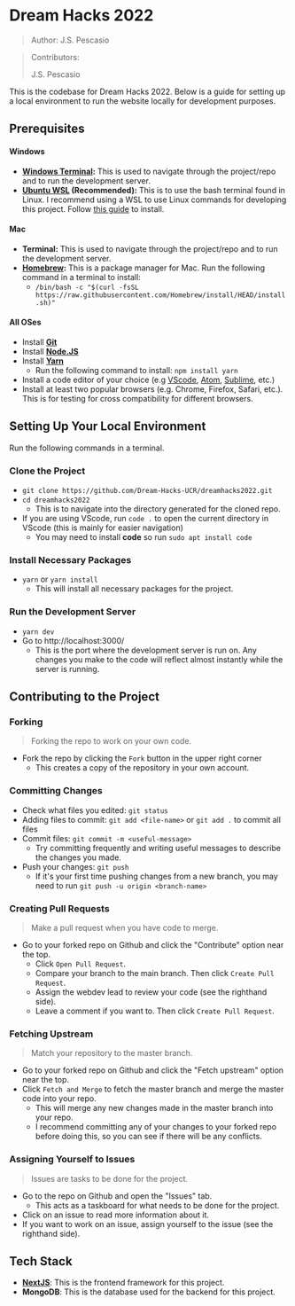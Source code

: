 # Dream Hacks 2022
> Author: J.S. Pescasio

> Contributors: 
> 
> J.S. Pescasio

This is the codebase for Dream Hacks 2022. Below is a guide for setting up a local environment to run the website locally for development purposes.

## Prerequisites
#### Windows
- **[Windows Terminal](https://www.microsoft.com/en-us/p/windows-terminal/9n0dx20hk701):** This is used to navigate through the project/repo and to run the development server.
- **[Ubuntu WSL](https://www.microsoft.com/en-us/p/ubuntu/9nblggh4msv6) (Recommended):** This is to use the bash terminal found in Linux. I recommend using a WSL to use Linux commands for developing this project. Follow [this guide](https://docs.microsoft.com/en-us/windows/wsl/install-win10) to install.

#### Mac
- **Terminal:** This is used to navigate through the project/repo and to run the development server.
- **[Homebrew](https://brew.sh/):** This is a package manager for Mac. Run the following command in a terminal to install:
  - `/bin/bash -c "$(curl -fsSL https://raw.githubusercontent.com/Homebrew/install/HEAD/install.sh)"`

#### All OSes
- Install **[Git](https://git-scm.com/book/en/v2/Getting-Started-Installing-Git)**
- Install **[Node.JS](https://nodejs.org/en/)**
- Install **[Yarn](https://yarnpkg.com/getting-started/install)**
  - Run the following command to install: `npm install yarn`
- Install a code editor of your choice (e.g [VScode](https://code.visualstudio.com/), [Atom](https://atom.io/), [Sublime](https://www.sublimetext.com/), etc.)
- Install at least two popular browsers (e.g. Chrome, Firefox, Safari, etc.). This is for testing for cross compatibility for different browsers.

## Setting Up Your Local Environment
Run the following commands in a terminal.
### Clone the Project
- `git clone https://github.com/Dream-Hacks-UCR/dreamhacks2022.git`
- `cd dreamhacks2022`
  - This is to navigate into the directory generated for the cloned repo.
- If you are using VScode, run `code .` to open the current directory in VScode (this is mainly for easier navigation)
  - You may need to install **code** so run `sudo apt install code`

### Install Necessary Packages
- `yarn` or `yarn install`
  - This will install all necessary packages for the project. 

### Run the Development Server
- `yarn dev`
- Go to http://localhost:3000/
  - This is the port where the development server is run on. Any changes you make to the code will reflect almost instantly while the server is running.

## Contributing to the Project
### Forking
> Forking the repo to work on your own code.
- Fork the repo by clicking the `Fork` button in the upper right corner
  - This creates a copy of the repository in your own account.

### Committing Changes
- Check what files you edited: `git status`
- Adding files to commit: `git add <file-name>` or `git add .` to commit all files
- Commit files: `git commit -m <useful-message>`
  - Try committing frequently and writing useful messages to describe the changes you made.
- Push your changes: `git push`
  - If it's your first time pushing changes from a new branch, you may need to run `git push -u origin <branch-name>`

### Creating Pull Requests
> Make a pull request when you have code to merge.
- Go to your forked repo on Github and click the "Contribute" option near the top. 
  - Click `Open Pull Request`.
  - Compare your branch to the main branch. Then click `Create Pull Request`.
  - Assign the webdev lead to review your code (see the righthand side).
  - Leave a comment if you want to. Then click `Create Pull Request`.

### Fetching Upstream
> Match your repository to the master branch.
- Go to your forked repo on Github and click the "Fetch upstream" option near the top. 
- Click `Fetch and Merge` to fetch the master branch and merge the master code into your repo.
  - This will merge any new changes made in the master branch into your repo.
  - I recommend committing any of your changes to your forked repo before doing this, so you can see if there will be any conflicts.

### Assigning Yourself to Issues
> Issues are tasks to be done for the project.
- Go to the repo on Github and open the "Issues" tab.
  - This acts as a taskboard for what needs to be done for the project.
- Click on an issue to read more information about it.
- If you want to work on an issue, assign yourself to the issue (see the righthand side).

## Tech Stack
- **[NextJS](https://nextjs.org/)**: This is the frontend framework for this project.
- **MongoDB**: This is the database used for the backend for this project.
